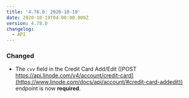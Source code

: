 ```yaml
---
title: '4.78.0: 2020-10-19'
date: 2020-10-19T04:00:00.000Z
version: 4.78.0
changelog:
  - API
---
```


### Changed
- The `cvv` field in the Credit Card Add/Edit ([POST
https://api.linode.com/v4/account/credit-card](https://www.linode.com/docs/api/account/#credit-card-addedit)) endpoint is now **required**.
